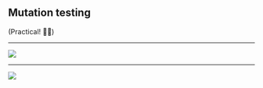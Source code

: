<!-- .slide: class="is-module" -->

## Mutation testing

(Practical! 👷‍♂️)

<!-- .element class="fragment" --> 

---

![](/img/sonarqube-project.png)

---

![](/img/whos-testing-the-tests-meme.jpg)
